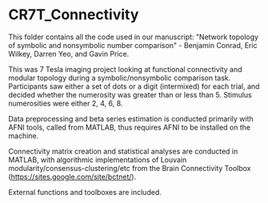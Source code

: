 # CR7T_Connectivity
This folder contains all the code used in our manuscript:
"Network topology of symbolic and nonsymbolic number comparison" - Benjamin Conrad, Eric Wilkey, Darren Yeo, and Gavin Price.

This was 7 Tesla imaging project looking at functional connectivity and modular topology during a symbolic/nonsymbolic comparison task. Participants saw either a set of dots or a digit (intermixed) for each trial, and decided whether the numerosity was greater than or less than 5. Stimulus numerosities were either 2, 4, 6, 8.

Data preprocessing and beta series estimation is conducted primarily with AFNI tools, called from MATLAB, thus requires AFNI to be installed on the machine.

Connectivity matrix creation and statistical analyses are conducted in MATLAB, with algorithmic implementations of Louvain modularity/consensus-clustering/etc from the Brain Connectivity Toolbox (https://sites.google.com/site/bctnet/).

External functions and toolboxes are included.



